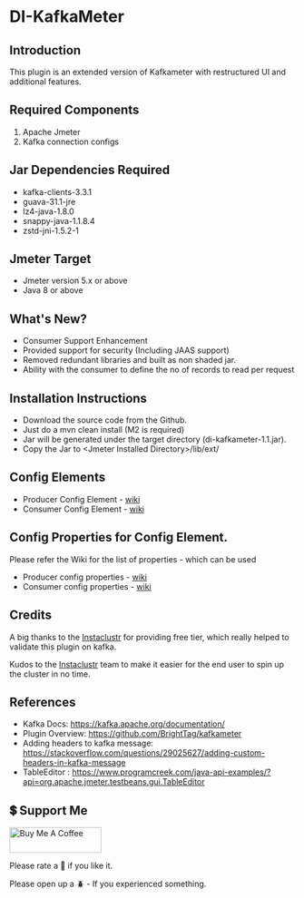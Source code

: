 # DI-KafkaMeter

## Introduction

This plugin is an extended version of Kafkameter with restructured UI and additional features.

## Required Components

1. Apache Jmeter
2. Kafka connection configs

## Jar Dependencies Required

* kafka-clients-3.3.1
* guava-31.1-jre
* lz4-java-1.8.0
* snappy-java-1.1.8.4
* zstd-jni-1.5.2-1

## Jmeter Target

* Jmeter version 5.x or above
* Java 8 or above

## What's New?

* Consumer Support Enhancement
* Provided support for security (Including JAAS support)
* Removed redundant libraries and built as non shaded jar.
* Ability with the consumer to define the no of records to read per request

## Installation Instructions

* Download the source code from the Github.
* Just do a mvn clean install (M2 is required)
* Jar will be generated under the target directory (di-kafkameter-1.1.jar).
* Copy the Jar to \<Jmeter Installed Directory\>/lib/ext/

## Config Elements

* Producer Config Element - [wiki](https://github.com/rollno748/di-kafkameter/wiki#producer-elements)
* Consumer Config Element - [wiki](https://github.com/rollno748/di-kafkameter/wiki#consumer-elements)

## Config Properties for Config Element.

Please refer the Wiki for the list of properties - which can be used

* Producer config properties - [wiki](https://github.com/rollno748/di-kafkameter/wiki#producer-properties)
* Consumer config properties - [wiki](https://github.com/rollno748/di-kafkameter/wiki#consumer-properties)

## Credits
A big thanks to the [Instaclustr](https://www.instaclustr.com/) for providing free tier, which really helped to validate this plugin on kafka.

Kudos to the [Instaclustr](https://www.instaclustr.com/) team to make it easier for the end user to spin up the cluster in no time.

## References

* Kafka Docs: https://kafka.apache.org/documentation/
* Plugin Overview: https://github.com/BrightTag/kafkameter
* Adding headers to kafka message: https://stackoverflow.com/questions/29025627/adding-custom-headers-in-kafka-message
* TableEditor : https://www.programcreek.com/java-api-examples/?api=org.apache.jmeter.testbeans.gui.TableEditor


## 💲 Support Me
[<a href="https://www.buymeacoffee.com/rollno748" target="_blank"><img src="https://cdn.buymeacoffee.com/buttons/v2/default-yellow.png" height="45px" width="162px" alt="Buy Me A Coffee"></a>](https://www.buymeacoffee.com/rollno748)

Please rate a :star2: if you like it.

Please open up a :beetle: - If you experienced something.
